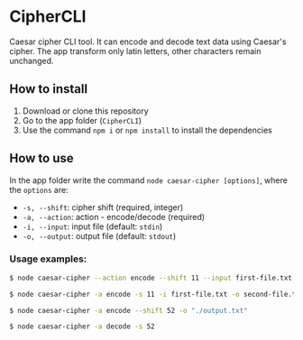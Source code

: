 # CipherCLI

Caesar cipher CLI tool.
It can encode and decode text data using Caesar's cipher.
The app transform only latin letters, other characters remain unchanged.

## How to install

1. Download or clone this repository
2. Go to the app folder (`CipherCLI`)
3. Use the command `npm i` or `npm install` to install the dependencies

## How to use

In the app folder write the command `node caesar-cipher [options]`, where the `options` are:
* `-s, --shift`: cipher shift (required, integer)
* `-a, --action`: action - encode/decode (required)
* `-i, --input`: input file (default: `stdin`)
* `-o, --output`: output file (default: `stdout`)

### Usage examples:

```bash
$ node caesar-cipher --action encode --shift 11 --input first-file.txt --output second-file.txt

$ node caesar-cipher -a encode -s 11 -i first-file.txt -o second-file.txt

$ node caesar-cipher -a encode --shift 52 -o "./output.txt"

$ node caesar-cipher -a decode -s 52
```
